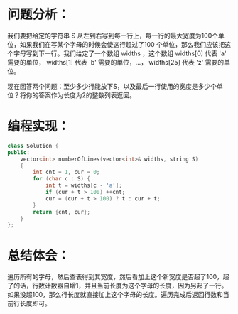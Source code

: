 # 问题分析：
我们要把给定的字符串 S 从左到右写到每一行上，每一行的最大宽度为100个单位，如果我们在写某个字母的时候会使这行超过了100 个单位，那么我们应该把这个字母写到下一行。我们给定了一个数组 widths ，这个数组 widths[0] 代表 'a' 需要的单位， widths[1] 代表 'b' 需要的单位，...， widths[25] 代表 'z' 需要的单位。

现在回答两个问题：至少多少行能放下S，以及最后一行使用的宽度是多少个单位？将你的答案作为长度为2的整数列表返回。

# 编程实现：
```C++
class Solution {
public:
    vector<int> numberOfLines(vector<int>& widths, string S) 
    {
        int cnt = 1, cur = 0;
        for (char c : S) {
            int t = widths[c - 'a'];
            if (cur + t > 100) ++cnt;
            cur = (cur + t > 100) ? t : cur + t;
        }
        return {cnt, cur};
    }
};
```
# 总结体会：
遍历所有的字母，然后查表得到其宽度，然后看加上这个新宽度是否超了100，超了的话，行数计数器自增1，并且当前长度为这个字母的长度，因为另起了一行。如果没超100，那么行长度就直接加上这个字母的长度。遍历完成后返回行数和当前行长度即可。